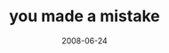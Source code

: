---
layout: base.njk
title : 'you made a mistake' 
view_title : 'you made a mistake' 
year : '2008' 
date : '2008-06-24' 
img_file : '/drawing/youmadeamistake.jpg' 
html_file : 'youmadeamistake' 
next_html : 'youfinallycanhearme.html' 
year_order : '271' 
permalink : "title/{{html_file}}.html"
---